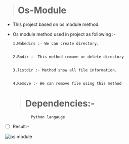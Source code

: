  > # Os-Module
 
- This project based on os module method.


- Os module method used in project as following :-


      1.Makedirs :- We can create directory. 


      2.Rmdir :- This method remove or delete directory


      3.listdir :- Method show all file information. 


      4.Remove :- We can remove file using this method
  
  
  > # Dependencies:- 


              Python langauge
  
  



- [ ] Result:- 

![os module](https://user-images.githubusercontent.com/113135493/191477439-0d8a3368-6406-4f64-a404-11fe82a49465.png)
